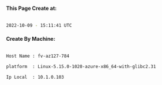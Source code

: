 
   
#### This Page Create at:

```bash

2022-10-09 - 15:11:41 UTC

```

#### Create By Machine:

```bash

Host Name : fv-az127-784

platform  : Linux-5.15.0-1020-azure-x86_64-with-glibc2.31

Ip Local  : 10.1.0.103

```

